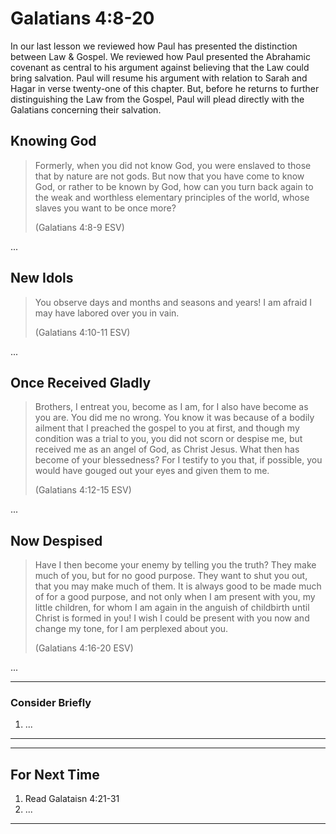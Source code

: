 # Galatians 4:8-20

In our last lesson we reviewed how Paul has presented the distinction between Law & Gospel. We reviewed how Paul presented the Abrahamic covenant as central to his argument against believing that the Law could bring salvation. Paul will resume his argument with relation to Sarah and Hagar in verse twenty-one of this chapter. But, before he returns to further distinguishing the Law from the Gospel, Paul will plead directly with the Galatians concerning their salvation.

## Knowing God

> Formerly, when you did not know God, you were enslaved to those that by nature are not gods. But now that you have come to know God, or rather to be known by God, how can you turn back again to the weak and worthless elementary principles of the world, whose slaves you want to be once more?
> 
> (Galatians 4:8-9 ESV)

...

## New Idols

> You observe days and months and seasons and years! I am afraid I may have labored over you in vain.
> 
> (Galatians 4:10-11 ESV)

...

## Once Received Gladly

> Brothers, I entreat you, become as I am, for I also have become as you are. You did me no wrong. You know it was because of a bodily ailment that I preached the gospel to you at first, and though my condition was a trial to you, you did not scorn or despise me, but received me as an angel of God, as Christ Jesus. What then has become of your blessedness? For I testify to you that, if possible, you would have gouged out your eyes and given them to me.
> 
> (Galatians 4:12-15 ESV)

...

## Now Despised

> Have I then become your enemy by telling you the truth? They make much of you, but for no good purpose. They want to shut you out, that you may make much of them. It is always good to be made much of for a good purpose, and not only when I am present with you, my little children, for whom I am again in the anguish of childbirth until Christ is formed in you! I wish I could be present with you now and change my tone, for I am perplexed about you.
>   
> (Galatians 4:16-20 ESV)

...

---

### Consider Briefly

1. ...

---

---

## For Next Time

1. Read Galataisn 4:21-31
2. ...

---